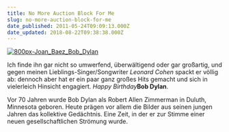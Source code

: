 ```yaml
---
title: No More Auction Block For Me
slug: no-more-auction-block-for-me
date_published: 2011-05-24T09:09:13.000Z
date_updated: 2018-08-22T09:38:38.000Z
---
```


[![800px-Joan_Baez_Bob_Dylan](//thafaker.de/wp-content/uploads/2011/05/800px-Joan_Baez_Bob_Dylan.jpg)](http://thafaker.de/wp-content/uploads/2011/05/800px-Joan_Baez_Bob_Dylan.jpg)

Ich finde ihn gar nicht so umwerfend, überwältigend oder gar großartig, und gegen meinen Lieblings-Singer/Songwriter *Leonard Cohen* spackt er völlig ab: dennoch aber hat er ein paar ganz großes Hits gemacht und sich in vielerleich Hinsicht engagiert. *Happy Birthday***Bob Dylan**.

Vor 70 Jahren wurde Bob Dylan als Robert Allen Zimmerman in Duluth, Minnesota geboren. Heute prägen vor allem die Bilder aus seinen jungen Jahren das kollektive Gedächtnis. Eine Zeit, in der er zur Stimme einer neuen gesellschaftlichen Strömung wurde.
